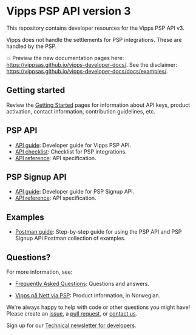 <!-- START_METADATA
---
title: Introduction
sidebar_position: 1
---
END_METADATA -->

# Vipps PSP API version 3

This repository contains developer resources for the Vipps PSP API v3.

Vipps does not handle the settlements for PSP integrations. These are handled by the PSP.

<!-- START_COMMENT -->

💥 Preview the new documentation pages here: <https://vippsas.github.io/vipps-developer-docs/>.
See the disclaimer: <https://vippsas.github.io/vipps-developer-docs/docs/examples/>.

<!-- END_COMMENT -->

## Getting started

Review the [Getting Started](https://github.com/vippsas/vipps-developers/blob/master/vipps-getting-started.md) pages for information about API keys, product activation, contact information, contribution guidelines, etc.

## PSP API

* [API guide](vipps-psp-api.md): Developer guide for Vipps PSP API.
* [API checklist](vipps-psp-api-checklist.md): Checklist for PSP integrations.
* [API reference](https://vippsas.github.io/vipps-developer-docs/api/psp): API specification.

## PSP Signup API

* [API guide](vipps-psp-signup-api.md): Developer guide for PSP Signup API.
* [API reference](https://vippsas.github.io/vipps-developer-docs/api/psp-signup): API specification.

## Examples

* [Postman guide](vipps-psp-postman.md): Step-by-step guide for using the PSP API and PSP Signup API Postman collection of examples.

## Questions?

For more information, see:

* [Frequently Asked Questions](vipps-psp-api-faq.md): Questions and answers.

* [Vipps på Nett via PSP](https://vipps.no/produkter-og-tjenester/bedrift/ta-betalt-paa-nett/ta-betalt-paa-nett/#kom-i-gang-med-vipps-pa-nett-category-2): Product information, in Norwegian.

We're always happy to help with code or other questions you might have!
Please create an [issue](https://github.com/vippsas/vipps-psp-api/issues),
a [pull request](https://github.com/vippsas/vipps-psp-api/pulls),
or [contact us](https://github.com/vippsas/vipps-developers/blob/master/contact.md).

Sign up for our [Technical newsletter for developers](https://github.com/vippsas/vipps-developers/tree/master/newsletters).
